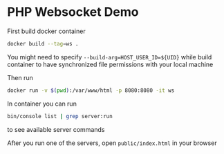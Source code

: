 PHP Websocket Demo
==================

First build docker container
```bash
docker build --tag=ws .
```

You might need to specify `--build-arg=HOST_USER_ID=${UID}` 
while build container to have synchronized file permissions with your local machine

Then run
```bash
docker run -v $(pwd):/var/www/html -p 8080:8080 -it ws
```

In container you can run
```bash
bin/console list | grep server:run
```
to see available server commands

After you run one of the servers, open `public/index.html` in your browser
